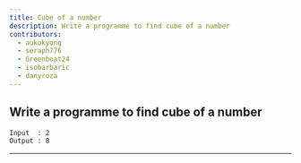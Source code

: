 ```yaml
---
title: Cube of a number
description: Write a programme to find cube of a number
contributors:
  - aukokyong
  - seraph776
  - Greenboat24
  - isobarbaric
  - danyroza
---
```


## Write a programme to find cube of a number

```txt
Input  : 2
Output : 8
```

---
